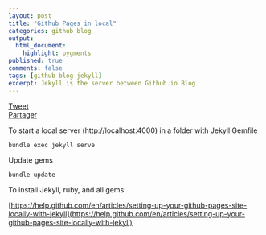 ```yaml
---
layout: post
title: "Github Pages in local"
categories: github blog
output:
  html_document:
    highlight: pygments
published: true
comments: false
tags: [github blog jekyll]    
excerpt: Jekyll is the server between Github.io Blog
---
```

<div class="social-media-list">
<a href="https://twitter.com/share?ref_src=twsrc%5Etfw" class="twitter-share-button" data-show-count="false">Tweet</a>
<script type="IN/Share" data-url="{{ site.url }}{{ page.url }}"></script>
<div class="fb-share-button" data-href="{{ site.url }}{{ page.url }}" data-layout="button" data-size="small"><a target="_blank" href="https://www.facebook.com/sharer/sharer.php?u={{ site.url }}{{ page.url }}" class="fb-xfbml-parse-ignore">Partager</a></div>
</div>

To start a local server (http://localhost:4000) in a folder with Jekyll Gemfile
```
bundle exec jekyll serve
```

Update gems
```
bundle update
```


To install Jekyll, ruby, and all gems:

[https://help.github.com/en/articles/setting-up-your-github-pages-site-locally-with-jekyll](https://help.github.com/en/articles/setting-up-your-github-pages-site-locally-with-jekyll)

